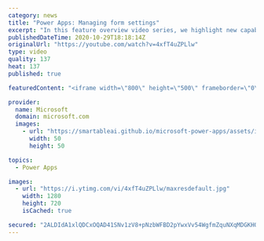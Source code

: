 ```yaml
---
category: news
title: "Power Apps: Managing form settings"
excerpt: "In this feature overview video series, we highlight new capabilities included in the latest update to Microsoft Power Apps.  Improvements to Microsoft Power Apps for managing form settings and events allow users to set various features on a form in the new modern designer.   Get the most out of Power"
publishedDateTime: 2020-10-29T18:18:14Z
originalUrl: "https://youtube.com/watch?v=4xfT4uZPLlw"
type: video
quality: 137
heat: 137
published: true

featuredContent: "<iframe width=\"800\" height=\"500\" frameborder=\"0\" src=\"https://www.youtube.com/embed/4xfT4uZPLlw\" allow=\"accelerometer; autoplay; encrypted-media; gyroscope; picture-in-picture\" allowfullscreen></iframe>"

provider:
  name: Microsoft
  domain: microsoft.com
  images:
    - url: "https://smartableai.github.io/microsoft-power-apps/assets/images/organizations/microsoft.com-50x50.jpg"
      width: 50
      height: 50

topics:
  - Power Apps

images:
  - url: "https://i.ytimg.com/vi/4xfT4uZPLlw/maxresdefault.jpg"
    width: 1280
    height: 720
    isCached: true

secured: "2ALDIdA1xlQDCxOQAD41SNv1zV8+pNzbWFBD2pYwxVv54WgfmZquNXqMDGKHQgNM4aEy0kgXjLIIucPv9yaFknOhpE7ZHPTVB/vZFHChsUp5qEW05rcLO3tDZjJjPpXD/DOxNCNABHUZjp5VlWxVtWUslebfVEjhJmx71AsxIjZnxFZu/r2FSilgUUvUVu+0UYy08bD1hXHRB+5tCFtuf21bQeeEX2IunQY/3/gAuNruDkLApr0wQFpgn2L4dj83ejhAGR0reV5gusw0LaVD1J5i01Bg8/GInAhVPHwz5lwsY/SqhpAxbcbGAK1Dmn0tMRNKK6mmyCcAe/0i3FfLmcbUfpBOI/LF9dUp5wT0I0B8XUj2j4B6iz6MWALMjqYku6IQS/5gQKIXzZVHnGvkw3ot54TjqNBIxlKeycWjUne82FoLuAiFvQuWWGTUzQVk;RxAYZH/ZaCv9uqWE/qDOKg=="
---
```


